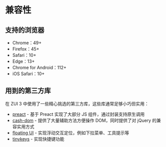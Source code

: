 # 兼容性

## 支持的浏览器

* Chrome：49+
* Firefox：45+
* Safari：10+
* Edge：13+
* Chrome for Android：112+
* iOS Safari：10+

## 用到的第三方库

在 ZUI 3 中使用了一些精心挑选的第三方库，这些库通常足够小巧但实用：

* [preact](https://preactjs.com/) - 基于 Preact 实现了大部分 JS 组件，通过封装支持原生调用
* [cash-dom](https://hmble.github.io/cash/) - 提供了大量辅助方法方便操作 DOM，同时提供了对 jQuery 的兼容实用方式
* [floating UI](https://floating-ui.com/) - 实现浮动交互定位，例如下拉菜单、工具提示等
* [tinykeys](https://github.com/jamiebuilds/tinykeys/) - 实现快捷键功能
